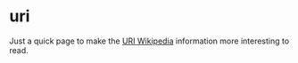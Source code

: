 # uri

Just a quick page to make the [URI Wikipedia](https://en.wikipedia.org/wiki/Uniform_Resource_Identifier) information more interesting to read.

